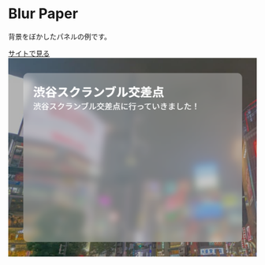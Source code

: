 # Blur Paper

背景をぼかしたパネルの例です。

<a href="https://kanadesisido.github.io/welcome-gdgoc-2025/Paper/blurPaper/index.html">サイトで見る</a><br/>
![](./screenshot.png)
